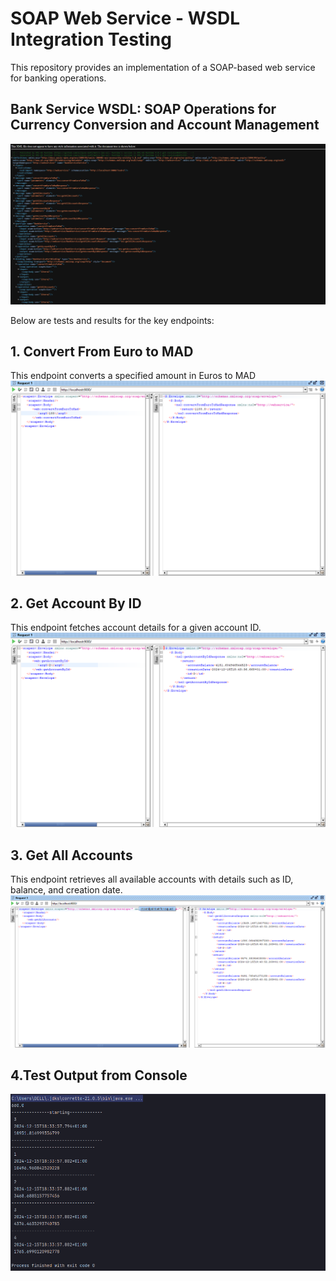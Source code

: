 # SOAP Web Service - WSDL Integration Testing
This repository provides an implementation of a SOAP-based web service for banking operations.

## Bank Service WSDL: SOAP Operations for Currency Conversion and Account Management
![Bank Service WSD](captures/img.png)


Below are tests and results for the key endpoints:

## 1. Convert From Euro to MAD
This endpoint converts a specified amount in Euros to MAD
![Convert From Euro to MAD Test Result](captures/img_2.png)


## 2. Get Account By ID
This endpoint fetches account details for a given account ID.
![Get Account By ID Test Result](captures/img_3.png)

## 3. Get All Accounts
This endpoint retrieves all available accounts with details such as ID, balance, and creation date.
![Get All Accounts Test Result](captures/img_4.png)


## 4.Test Output from Console
![Test Output from Console](captures/img_1.png)

